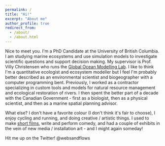 ```yaml
---
permalink: /
title: "Hi!"
excerpt: "About me"
author_profile: true
redirect_from: 
  - /about/
  - /about.html
---
```


Nice to meet you. I'm a PhD Candidate at the University of British Columbia. I am studying marine ecosystems and use simulation models to investigate scientific questions and support decision making. My supervisor is Prof. Villy Christensen who runs the [Global Ocean Modelling Lab](https://oceans.ubc.ca/villy-christensen/). I like to think I'm a quantitative ecologist and ecosystem modeller but I feel I'm probably better described as an environmental scientist and biogeographer with a computer programming bent. Previously, I worked as a contractor specializing in custom tools and models for natural resource management and ecological restoration of rivers. I then spent the better part of a decade with the Canadian Government - first as a biologist, then as a physical scientist, and then as a marine spatial planning advisor. 

What else? I don't have a favorite colour (I don't think it's fair to choose), I enjoy cycling and running, and doing creative / artistic things. I used to make [short films](https://www.imdb.com/name/nm4531223/), write and perform comedy, and had a couple of exhibits in the vein of new media / installation art - and I might again someday!

Hit me up on the Twitter! @websandflows
